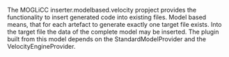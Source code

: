 The MOGLiCC inserter.modelbased.velocity propject provides the functionality to insert generated code into existing files. Model based means, that for each artefact to generate exactly one target file exists. Into the target file the data of the complete model may be inserted. The plugin built from this model depends on the StandardModelProvider and the VelocityEngineProvider.